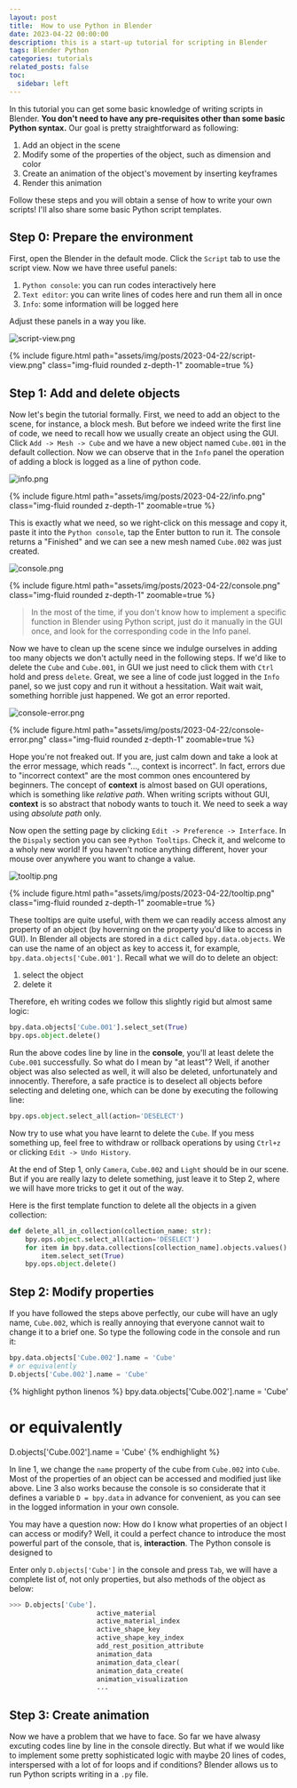 ```yaml
---
layout: post
title:  How to use Python in Blender
date: 2023-04-22 00:00:00
description: this is a start-up tutorial for scripting in Blender
tags: Blender Python
categories: tutorials
related_posts: false
toc:
  sidebar: left
---
```


In this tutorial you can get some basic knowledge of writing scripts in Blender. **You don't need to have any pre-requisites other than some basic Python syntax.** Our goal is pretty straightforward as following:

1. Add an object in the scene
2. Modify some of the properties of the object, such as dimension and color
3. Create an animation of the object's movement by inserting keyframes
4. Render this animation

Follow these steps and you will obtain a sense of how to write your own scripts! I'll also share some basic Python script templates.

## Step 0: Prepare the environment

First, open the Blender in the default mode. Click the `Script` tab to use the script view. Now we have three useful panels:

1. `Python console`: you can run codes interactively here
2. `Text editor`: you can write lines of codes here and run them all in once
3. `Info`: some information will be logged here

Adjust these panels in a way you like.

![script-view.png](../assets/img/posts/2023-04-22/script-view.png)
<div class="row mt-3">
    <div class="col-sm mt-3 mt-md-0">
        {% include figure.html path="assets/img/posts/2023-04-22/script-view.png" class="img-fluid rounded z-depth-1" zoomable=true %}
    </div>
</div>

## Step 1: Add and delete objects

Now let's begin the tutorial formally. First, we need to add an object to the scene, for instance, a block mesh. But before we indeed write the first line of code, we need to recall how we usually create an object using the GUI. Click `Add -> Mesh -> Cube` and we have a new object named `Cube.001` in the default collection. Now we can observe that in the `Info` panel the operation of adding a block is logged as a line of python code.

![info.png](../assets/img/posts/2023-04-22/info.png)
<div class="row mt-3">
    <div class="col-sm mt-3 mt-md-0">
        {% include figure.html path="assets/img/posts/2023-04-22/info.png" class="img-fluid rounded z-depth-1" zoomable=true %}
    </div>
</div>

This is exactly what we need, so we right-click on this message and copy it, paste it into the `Python console`, tap the Enter button to run it. The console returns a "Finished" and we can see a new mesh named `Cube.002` was just created.

![console.png](../assets/img/posts/2023-04-22/console.png)
<div class="row mt-3">
    <div class="col-sm mt-3 mt-md-0">
        {% include figure.html path="assets/img/posts/2023-04-22/console.png" class="img-fluid rounded z-depth-1" zoomable=true %}
    </div>
</div>

<blockquote>
    In the most of the time, if you don't know how to implement a specific function in Blender using Python script, just do it manually in the GUI once, and look for the corresponding code in the Info panel.
</blockquote>

Now we have to clean up the scene since we indulge ourselves in adding too many objects we don't actully need in the following steps. If we'd like to delete the `Cube` and `Cube.001`, in GUI we just need to click them with `Ctrl` hold and press `delete`. Great, we see a line of code just logged in the `Info` panel, so we just copy and run it without a hessitation. Wait wait wait, something horrible just happened. We got an error reported.

![console-error.png](../assets/img/posts/2023-04-22/console-error.png)
<div class="row mt-3">
    <div class="col-sm mt-3 mt-md-0">
        {% include figure.html path="assets/img/posts/2023-04-22/console-error.png" class="img-fluid rounded z-depth-1" zoomable=true %}
    </div>
</div>

Hope you're not freaked out. If you are, just calm down and take a look at the error message, which reads "..., context is incorrect". In fact, errors due to "incorrect context" are the most common ones encountered by beginners. The concept of **context** is almost based on GUI operations, which is something like _relative path_. When writing scripts without GUI, **context** is so abstract that nobody wants to touch it. We need to seek a way using _absolute path_ only.

Now open the setting page by clicking `Edit -> Preference -> Interface`. In the `Dispaly` section you can see `Python Tooltips`. Check it, and welcome to a wholy new world! If you haven't notice anything different, hover your mouse over anywhere you want to change a value.

![tooltip.png](../assets/img/posts/2023-04-22/tooltip.png)
<div class="row mt-3">
    <div class="col-sm mt-3 mt-md-0">
        {% include figure.html path="assets/img/posts/2023-04-22/tooltip.png" class="img-fluid rounded z-depth-1" zoomable=true %}
    </div>
</div>

These tooltips are quite useful, with them we can readily access almost any property of an object (by hoverning on the property you'd like to access in GUI). In Blender all objects are stored in a `dict` called `bpy.data.objects`. We can use the name of an object as key to access it, for example, `bpy.data.objects['Cube.001']`. Recall what we will do to delete an object:

1. select the object
2. delete it

Therefore, eh writing codes we follow this slightly rigid but almost same logic:

```python
bpy.data.objects['Cube.001'].select_set(True)
bpy.ops.object.delete()
```

Run the above codes line by line in the **console**, you'll at least delete the `Cube.001` successfully. So what do I mean by "at least"? Well, if another object was also selected as well, it will also be deleted, unfortunately and innocently. Therefore, a safe practice is to deselect all objects before selecting and deleting one, which can be done by executing the following line:

```python
bpy.ops.object.select_all(action='DESELECT')
```

Now try to use what you have learnt to delete the `Cube`. If you mess something up, feel free to withdraw or rollback operations by using `Ctrl+z` or clicking `Edit -> Undo History`.

At the end of Step 1, only `Camera`, `Cube.002` and `Light` should be in our scene. But if you are really lazy to delete something, just leave it to Step 2, where we will have more tricks to get it out of the way.

Here is the first template function to delete all the objects in a given collection:

```python
def delete_all_in_collection(collection_name: str):
    bpy.ops.object.select_all(action='DESELECT')
    for item in bpy.data.collections[collection_name].objects.values():
        item.select_set(True)
    bpy.ops.object.delete()
```

## Step 2: Modify properties

If you have followed the steps above perfectly, our cube will have an ugly name, `Cube.002`, which is really annoying that everyone cannot wait to change it to a brief one. So type the following code in the console and run it:

```python
bpy.data.objects['Cube.002'].name = 'Cube'
# or equivalently
D.objects['Cube.002'].name = 'Cube'
```

{% highlight python linenos %}
bpy.data.objects['Cube.002'].name = 'Cube'
# or equivalently
D.objects['Cube.002'].name = 'Cube'
{% endhighlight %}

In line 1, we change the `name` property of the cube from `Cube.002` into `Cube`. Most of the properties of an object can be accessed and modified just like above. Line 3 also works because the console is so considerate that it defines a variable `D = bpy.data` in advance for convenient, as you can see in the logged information in your own console.

You may have a question now: How do I know what properties of an object I can access or modify? Well, it could a perfect chance to introduce the most powerful part of the console, that is, **interaction**. The Python console is designed to 



Enter only `D.objects['Cube']` in the console and press `Tab`, we will have a complete list of, not only properties, but also methods of the object as below:

```python
>>> D.objects['Cube'].
                      active_material
                      active_material_index
                      active_shape_key
                      active_shape_key_index
                      add_rest_position_attribute
                      animation_data
                      animation_data_clear(
                      animation_data_create(
                      animation_visualization
                      ...
```

## Step 3: Create animation

Now we have a problem that we have to face. So far we have alwasy excuting codes line by line in the console directly. But what if we would like to implement some pretty sophisticated logic with maybe 20 lines of codes, interspersed with a lot of for loops and if conditions? Blender allows us to run Python scripts writing in a `.py` file.


<!-- ## Step 4: Render! -->

